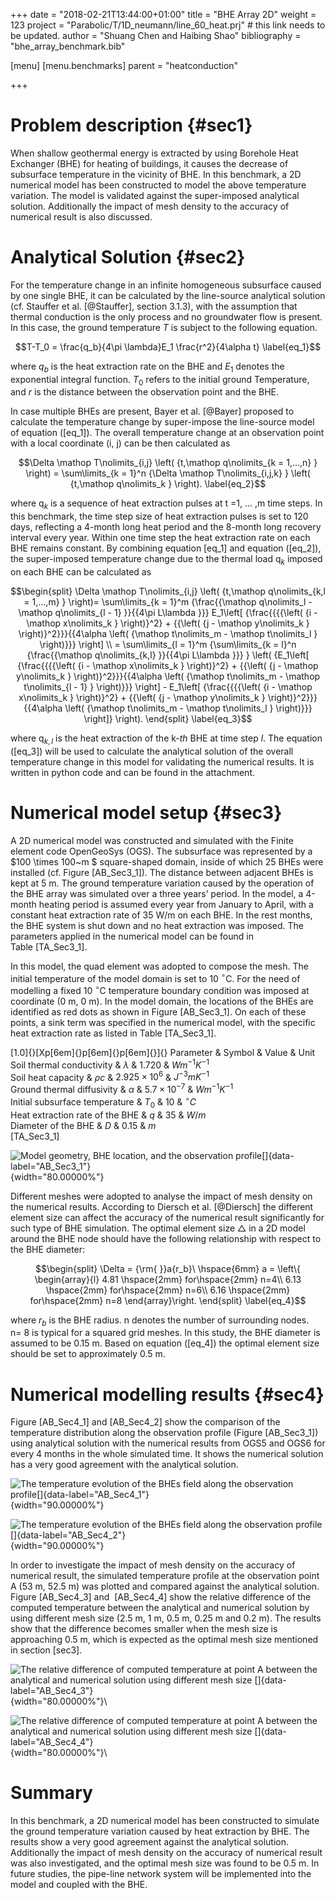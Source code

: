 +++
date = "2018-02-21T13:44:00+01:00"
title = "BHE Array 2D"
weight = 123
project = "Parabolic/T/1D_neumann/line_60_heat.prj" # this link needs to be updated.
author = "Shuang Chen and Haibing Shao"
bibliography = "bhe_array_benchmark.bib"

[menu]
  [menu.benchmarks]
    parent = "heatconduction"

+++

Problem description {#sec1}
===================

When shallow geothermal energy is extracted by using Borehole Heat
Exchanger (BHE) for heating of buildings, it causes the decrease of
subsurface temperature in the vicinity of BHE. In this benchmark, a 2D
numerical model has been constructed to model the above temperature
variation. The model is validated against the super-imposed analytical
solution. Additionally the impact of mesh density to the accuracy of
numerical result is also discussed.

Analytical Solution {#sec2}
===================

For the temperature change in an infinite homogeneous subsurface caused
by one single BHE, it can be calculated by the line-source analytical
solution (cf. Stauffer et al. [@Stauffer], section 3.1.3), with the
assumption that thermal conduction is the only process and no
groundwater flow is present. In this case, the ground temperature $T$ is
subject to the following equation.

$$T-T_0 = \frac{q_b}{4\pi \lambda}E_1 \frac{r^2}{4\alpha t}
\label{eq_1}$$

where $q_b$ is the heat extraction rate on the BHE and $E_1$ denotes the
exponential integral function. $T_0$ refers to the initial ground
Temperature, and $r$ is the distance between the observation point and
the BHE.

In case multiple BHEs are present, Bayer et al. [@Bayer] proposed to
calculate the temperature change by super-impose the line-source model
of equation (\[eq\_1\]). The overall temperature change at an
observation point with a local coordinate (i, j) can be then calculated
as

$$\Delta \mathop T\nolimits_{i,j} \left( {t,\mathop q\nolimits_{k = 1,...,n} } \right) = \sum\limits_{k = 1}^n {\Delta \mathop T\nolimits_{i,j,k} } \left( {t,\mathop q\nolimits_k } \right).
\label{eq_2}$$

where ${\mathop q\nolimits_k }$ is a sequence of heat extraction pulses
at t =1, ... ,m time steps. In this benchmark, the time step size of
heat extraction pulses is set to 120 days, reflecting a 4-month long
heat period and the 8-month long recovery interval every year. Within
one time step the heat extraction rate on each BHE remains constant. By
combining equation \[eq\_1\] and equation (\[eq\_2\]), the super-imposed
temperature change due to the thermal load ${\mathop q\nolimits_k }$
imposed on each BHE can be calculated as

$$\begin{split}
        \Delta \mathop T\nolimits_{i,j} \left( {t,\mathop q\nolimits_{k,l = 1,...,m} } \right)= \sum\limits_{k = 1}^m {\frac{{\mathop q\nolimits_l  - \mathop q\nolimits_{l - 1} }}{{4\pi L\lambda }}} E_1\left[ {\frac{{{{\left( {i - \mathop x\nolimits_k } \right)}^2} + {{\left( {j - \mathop y\nolimits_k } \right)}^2}}}{{4\alpha \left( {\mathop t\nolimits_m  - \mathop t\nolimits_l } \right)}}} \right] \\
         = \sum\limits_{l = 1}^m {\sum\limits_{k = l}^n {\frac{{\mathop q\nolimits_{k,l} }}{{4\pi L\lambda }}} } \left( {E_1\left[ {\frac{{{{\left( {i - \mathop x\nolimits_k } \right)}^2} + {{\left( {j - \mathop y\nolimits_k } \right)}^2}}}{{4\alpha \left( {\mathop t\nolimits_m  - \mathop t\nolimits_{l - 1} } \right)}}} \right] - E_1\left[ {\frac{{{{\left( {i - \mathop x\nolimits_k } \right)}^2} + {{\left( {j - \mathop y\nolimits_k } \right)}^2}}}{{4\alpha \left( {\mathop t\nolimits_m  - \mathop t\nolimits_l } \right)}}} \right]} \right).
    \end{split}
\label{eq_3}$$

where ${\mathop q\nolimits_{k,l} }$ is the heat extraction of the k-*th*
BHE at time step *l*. The equation (\[eq\_3\]) will be used to calculate
the analytical solution of the overall temperature change in this model
for validating the numerical results. It is written in python code and
can be found in the attachment.

Numerical model setup {#sec3}
=====================

A 2D numerical model was constructed and simulated with the Finite
element code OpenGeoSys (OGS). The subsurface was represented by a
$100 \times 100~m $ square-shaped domain, inside of which 25 BHEs were
installed (cf. Figure \[AB\_Sec3\_1\]). The distance between adjacent
BHEs is kept at 5 m. The ground temperature variation caused by the
operation of the BHE array was simulated over a three years’ period. In
the model, a 4-month heating period is assumed every year from January
to April, with a constant heat extraction rate of 35 W/m on each BHE. In
the rest months, the BHE system is shut down and no heat extraction was
imposed. The parameters applied in the numerical model can be found in
Table \[TA\_Sec3\_1\].

In this model, the quad element was adopted to compose the mesh. The
initial temperature of the model domain is set to 10 $^{\circ}$C. For
the need of modelling a fixed 10 $^{\circ}$C temperature boundary
condition was imposed at coordinate (0 m, 0 m). In the model domain, the
locations of the BHEs are identified as red dots as shown in
Figure \[AB\_Sec3\_1\]. On each of these points, a sink term was
specified in the numerical model, with the specific heat extraction rate
as listed in Table \[TA\_Sec3\_1\].

[1.0]{}[Xp[6em]{}p[6em]{}p[6em]{}]{} Parameter & Symbol & Value & Unit\
Soil thermal conductivity & $\lambda$ & 1.720 & $Wm^{-1}K^{-1}$\
Soil heat capacity & $\rho c$ & $2.925\times10^{6}$ & $J^{-3} mK^{-1}$\
Ground thermal diffusivity & $\alpha$ & $5.7\times10^{-7}$ &
$Wm^{-1}K^{-1}$\
Initial subsurface temperature & $T_0$ & 10 & $^{\circ}C$\
Heat extraction rate of the BHE & $q$ & 35 & $W/m$\
Diameter of the BHE & $D$ & 0.15 & $m$\
\[TA\_Sec3\_1\]

![Model geometry, BHE location, and the observation
profile[]{data-label="AB_Sec3_1"}](BHE_array_benchmark_figures/figure_1){width="80.00000%"}

Different meshes were adopted to analyse the impact of mesh density on
the numerical results. According to Diersch et al. [@Diersch] the
different element size can affect the accuracy of the numerical result
significantly for such type of BHE simulation. The optimal element size
$\triangle$ in a 2D model around the BHE node should have the following
relationship with respect to the BHE diameter:

$$\begin{split}
    \Delta  = {\rm{ }}a{r_b}\ \hspace{6mm}
    a = \left\{ \begin{array}{l}
    4.81 \hspace{2mm} for\hspace{2mm} n=4\\
    6.13  \hspace{2mm} for\hspace{2mm} n=6\\
    6.16  \hspace{2mm} for\hspace{2mm} n=8
    \end{array}\right.
    \end{split}
    \label{eq_4}$$

where $r_b$ is the BHE radius. n denotes the number of surrounding
nodes. n= 8 is typical for a squared grid meshes. In this study, the BHE
diameter is assumed to be 0.15 m. Based on equation (\[eq\_4\]) the
optimal element size should be set to approximately 0.5 m.

Numerical modelling results {#sec4}
===========================

Figure \[AB\_Sec4\_1\] and \[AB\_Sec4\_2\] show the comparison of the
temperature distribution along the observation profile
(Figure \[AB\_Sec3\_1\]) using analytical solution with the numerical
results from OGS5 and OGS6 for every 4 months in the whole simulated
time. It shows the numerical solution has a very good agreement with the
analytical solution.

![The temperature evolution of the BHEs field along the observation
profile[]{data-label="AB_Sec4_1"}](BHE_array_benchmark_figures/figure_2){width="90.00000%"}

![The temperature evolution of the BHEs field along the observation
profile []{data-label="AB_Sec4_2"}](BHE_array_benchmark_figures/figure_3){width="90.00000%"}

In order to investigate the impact of mesh density on the accuracy of
numerical result, the simulated temperature profile at the observation
point A (53 m, 52.5 m) was plotted and compared against the analytical
solution. Figure \[AB\_Sec4\_3\] and  \[AB\_Sec4\_4\] show the relative
difference of the computed temperature between the analytical and
numerical solution by using different mesh size (2.5 m, 1 m, 0.5 m,
0.25 m and 0.2 m). The results show that the difference becomes smaller
when the mesh size is approaching 0.5 m, which is expected as the
optimal mesh size mentioned in section \[sec3\].

![The relative difference of computed temperature at point A between the
analytical and numerical solution using different mesh size
[]{data-label="AB_Sec4_3"}](BHE_array_benchmark_figures/figure_4 "fig:"){width="80.00000%"}\

![The relative difference of computed temperature at point A between the
analytical and numerical solution using different mesh size
[]{data-label="AB_Sec4_4"}](BHE_array_benchmark_figures/figure_5 "fig:"){width="80.00000%"}\

Summary
=======

In this benchmark, a 2D numerical model has been constructed to simulate
the ground temperature variation caused by heat extraction by BHE. The
results show a very good agreement against the analytical solution.
Additionally the impact of mesh density on the accuracy of numerical
result was also investigated, and the optimal mesh size was found to be
0.5 m. In future studies, the pipe-line network system will be
implemented into the model and coupled with the BHE.
